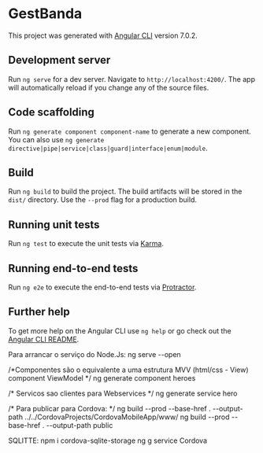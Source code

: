 # GestBanda

This project was generated with [Angular CLI](https://github.com/angular/angular-cli) version 7.0.2.

## Development server

Run `ng serve` for a dev server. Navigate to `http://localhost:4200/`. The app will automatically reload if you change any of the source files.

## Code scaffolding

Run `ng generate component component-name` to generate a new component. You can also use `ng generate directive|pipe|service|class|guard|interface|enum|module`.

## Build

Run `ng build` to build the project. The build artifacts will be stored in the `dist/` directory. Use the `--prod` flag for a production build.

## Running unit tests

Run `ng test` to execute the unit tests via [Karma](https://karma-runner.github.io).

## Running end-to-end tests

Run `ng e2e` to execute the end-to-end tests via [Protractor](http://www.protractortest.org/).

## Further help

To get more help on the Angular CLI use `ng help` or go check out the [Angular CLI README](https://github.com/angular/angular-cli/blob/master/README.md).



Para arrancar o serviço do Node.Js:
ng serve --open

/*Componentes são o equivalente a uma estrutura MVV (html/css - View) component ViewModel */
ng generate component heroes

/* Servicos sao clientes para Webservices */
ng generate service hero


/*  Para publicar para Cordova: */
ng build --prod --base-href . --output-path ../../CordovaProjects/CordovaMobileApp/www/
ng build --prod --base-href . --output-path public



SQLITTE:
npm i cordova-sqlite-storage
ng g service Cordova